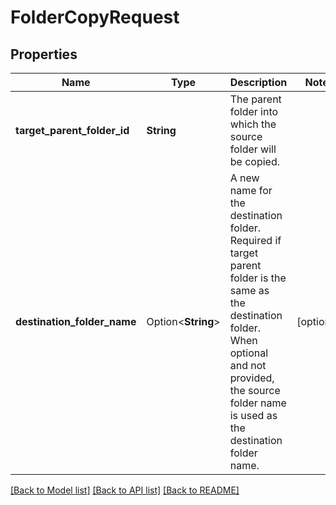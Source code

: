 # FolderCopyRequest

## Properties

Name | Type | Description | Notes
------------ | ------------- | ------------- | -------------
**target_parent_folder_id** | **String** | The parent folder into which the source folder will be copied. | 
**destination_folder_name** | Option<**String**> | A new name for the destination folder. Required if target parent folder is the same as the destination folder.  When optional and not provided, the source folder name is used as the destination folder name. | [optional]

[[Back to Model list]](../README.md#documentation-for-models) [[Back to API list]](../README.md#documentation-for-api-endpoints) [[Back to README]](../README.md)


